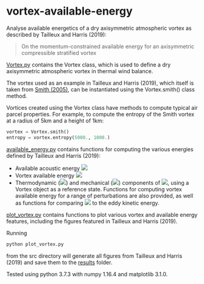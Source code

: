 # vortex-available-energy

Analyse available energetics of a dry axisymmetric atmospheric vortex as described by Tailleux and Harris (2019):
> On the momentum-constrained available energy for an axisymmetric compressible stratified vortex

[Vortex.py](src/Vortex.py) contains the Vortex class, which is used to define a dry axisymmetric atmospheric vortex in thermal wind balance.

The vortex used as an example in Tailleux and Harris (2019), which itself is taken from [Smith (2005)](http://doi.org/10.1016/J.DYNATMOCE.2005.03.003), can be instantiated using the Vortex.smith() class method.

Vortices created using the Vortex class have methods to compute typical air parcel properties. For example, to compute the entropy of the Smith vortex at a radius of 5km and a height of 1km:
```python
vortex = Vortex.smith()
entropy = vortex.entropy(5000., 1000.)
```

[available_energy.py](src/available_energy.py) contains functions for computing the various energies defined by Tailleux and Harris (2019):
* Available acoustic energy <img src="https://render.githubusercontent.com/render/math?math=\Pi_1">
* Vortex available energy <img src="https://render.githubusercontent.com/render/math?math=A_e">
* Thermodynamic (<img src="https://render.githubusercontent.com/render/math?math=\Pi_e">) and mechanical (<img src="https://render.githubusercontent.com/render/math?math=\Pi_k">) components of <img src="https://render.githubusercontent.com/render/math?math=A_e">,
using a Vortex object as a reference state. Functions for computing vortex available energy for a range of perturbations are also provided, as well as functions for comparing <img src="https://render.githubusercontent.com/render/math?math=\Pi_k"> to the eddy kinetic energy.

[plot_vortex.py](src/plot_vortex.py) contains functions to plot various vortex and available energy features, including the figures featured in Tailleux and Harris (2019).

Running
```bash
python plot_vortex.py
```
from the src directory will generate all figures from Tailleux and Harris (2019) and save them to the [results](results) folder.

Tested using python 3.7.3 with numpy 1.16.4 and matplotlib 3.1.0.
